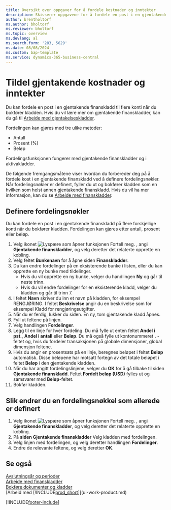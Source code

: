 ```yaml
---
title: Oversikt over oppgaver for å fordele kostnader og inntekter
description: Skisserer oppgavene for å fordele en post i en gjentakende finanskladd på flere forskjellige konti når du bokfører kladden.
author: brentholtorf
ms.author: bholtorf
ms.reviewer: bholtorf
ms.topic: overview
ms.devlang: al
ms.search.form: '283, 5629'
ms.date: 08/08/2024
ms.custom: bap-template
ms.service: dynamics-365-business-central
---
```


# Tildel gjentakende kostnader og inntekter

Du kan fordele en post i en gjentakende finanskladd til flere konti når du bokfører kladden. Hvis du vil lære mer om gjentakende finanskladder, kan du gå til [Arbeide med gjentakelseskladder](ui-work-general-journals.md#work-with-recurring-journals). 

Fordelingen kan gjøres med tre ulike metoder:

* Antall
* Prosent (%)
* Beløp

Fordelingsfunksjonen fungerer med gjentakende finanskladder og i aktivakladder.
<!--You can also distribute the cost or revenue of a line to an intercompany partner when you post a sales or purchase document. When you post the document, a line will be posted in your general journal, and a corresponding line will be created in the intercompany outbox.-->

De følgende fremgangsmåtene viser hvordan du forbereder deg på å fordele kost i en gjentakende finanskladd ved å definere fordelingsnøkler. Når fordelingsnøkler er definert, fyller du ut og bokfører kladden som en hvilken som helst annen gjentakende finanskladd. Hvis du vil ha mer informasjon, kan du se [Arbeide med finanskladder](ui-work-general-journals.md).

## Definere fordelingsnøkler

Du kan fordele en post i en gjentakende finanskladd på flere forskjellige konti når du bokfører kladden. Fordelingen kan gjøres etter antall, prosent eller beløp.  

1. Velg ikonet ![Lyspære som åpner funksjonen Fortell meg.](media/ui-search/search_small.png "Fortell hva du vil gjøre") , angi **Gjentakende finanskladder**, og velg deretter det relaterte opprette en kobling.
2. Velg feltet **Bunkenavn** for å åpne siden **Finanskladder**.
3. Du kan endre fordelinger på en eksisterende bunke i listen, eller du kan opprette en ny bunke med tildelinger.
   * Hvis du vil opprette en ny bunke, velger du handlingen **Ny** og går til neste trinn.
   * Hvis du vil endre fordelinger for en eksisterende kladd, velger du kladden og går til trinn 7.    
4. I feltet **Navn** skriver du inn et navn på kladden, for eksempel RENGJØRING. I feltet **Beskrivelse** angir du en beskrivelse som for eksempel Kladd for rengjøringsutgifter.
5. Når du er ferdig, lukker du siden. En ny, tom gjentakende kladd åpnes.
6. Fyll ut feltene på linjen.
7. Velg handlingen **Fordelinger**.
8. Legg til en linje for hver fordeling. Du må fylle ut enten feltet **Andel i pst.**, **Andel i antall** eller **Beløp**. Du må også fylle ut kontonummeret **.** -feltet og, hvis du fordeler transaksjonen på globale dimensjoner, global dimensjon feltene.
9. Hvis du angir en prosentsats på en linje, beregnes beløpet i feltet **Beløp** automatisk. Disse beløpene har motsatt fortegn av det totale beløpet i feltet **Beløp** i den gjentakende kladden.
10. Når du har angitt fordelingslinjene, velger du **OK** for å gå tilbake til siden **Gjentakende finanskladd**. Feltet **Fordelt beløp (USD)** fylles ut og samsvarer med **Beløp**-feltet.
11. Bokfør kladden.

## Slik endrer du en fordelingsnøkkel som allerede er definert

1. Velg ikonet ![Lyspære som åpner funksjonen Fortell meg.](media/ui-search/search_small.png "Fortell hva du vil gjøre") , angi **Gjentakende finanskladder**, og velg deretter det relaterte opprette en kobling.
2. På **siden Gjentakende finanskladder** Velg kladden med fordelingen.
3. Velg linjen med fordelingen, og velg deretter handlingen **Fordelinger**.
4. Endre de relevante feltene, og velg deretter **OK**.

## Se også

[Avslutningsår og perioder](year-close-years-periods.md)    
[Arbeide med finanskladder](ui-work-general-journals.md)    
[Bokføre dokumenter og kladder](ui-post-documents-journals.md)    
[Arbeid med [!INCLUDE[prod_short](includes/prod_short.md)]](ui-work-product.md)  


[!INCLUDE[footer-include](includes/footer-banner.md)]